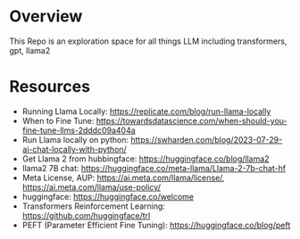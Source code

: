 # Overview
This Repo is an exploration space for all things LLM including transformers, gpt, llama2

# Resources

* Running Llama Locally: https://replicate.com/blog/run-llama-locally
* When to Fine Tune: https://towardsdatascience.com/when-should-you-fine-tune-llms-2dddc09a404a
* Run Llama locally on python: https://swharden.com/blog/2023-07-29-ai-chat-locally-with-python/
* Get Llama 2 from hubbingface: https://huggingface.co/blog/llama2
* llama2 7B chat: https://huggingface.co/meta-llama/Llama-2-7b-chat-hf
* Meta License, AUP: https://ai.meta.com/llama/license/, https://ai.meta.com/llama/use-policy/
* huggingface: https://huggingface.co/welcome
* Transformers Reinforcement Learning: https://github.com/huggingface/trl
* PEFT (Parameter Efficient Fine Tuning): https://huggingface.co/blog/peft
